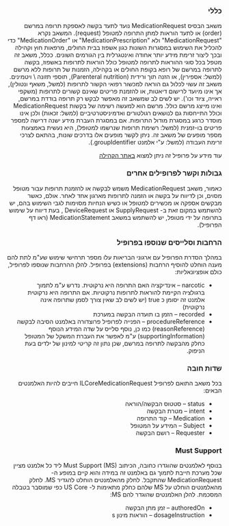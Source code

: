<div dir="rtl" markdown="1">

### כללי
משאב הבסיס MedicationRequest נועד לתעד בקשה לאספקת תרופה במרשם (order) או לתעד הוראות למתן התרופה למטופל (request). המשאב נקרא "MedicationRequest" ולא "MedicationPrescription" או "MedicationOrder" כדי להכליל את השימוש במסגרות השונות כגון אשפוז בבית החולים, מרפאות חוץ וקהילה ובכך ליצור זרימת מידע יותר אחודה ואינטגרלית בין הגורמים השונים.
ככלל, משאב זה מטפל בכל סוגי ההוראות לתרופה למטופל כולל הוראות לתרופות באשפוז, בקשה לתרופה במרשם של רופא בקופת החולים או בקהילה, הזמנות של תרופות ללא מרשם (למשל: אספירין), או הזנה  תוך ורידית (Parenteral nutrition), תוספי תזונה \ ויטמינים. משאב זה עשוי לכלול גם הוראה למכשור רפואי הקשור לתרופות (למשל, משאף ונטולין), אך אינו מיועד לרישום דיאטות, או להזמנת פריטים שאינם קשורים לתרופות (משקפי ראייה, ציוד וכו'). 
יש לשים לב שמשאב זה מאפשר לבקש רק תרופה בודדת במרשם, ואינו מייצג מרשם כולל. מרשם הוא למעשה רשימה של בקשות MedicationRequest וכולל התייחסות גם לנושאים רגולטורים ואדמיניסטרטיביים (למשל: זכאות) ולכן אינו מוסדר כרגע במסגרת מודול התרופות. אם במסגרת העברת מידע ישנה דרישה למספר פריטים בו-זמנית (למשל: רשימת תרופות שנרשמו למטופל), היא נעשית באמצעות מספר מופעים של משאב זה. ניתן לקשר מופעים אלו בדרכים שונות, בהתאם לצרכי זרימת העבודה (למשל: ע"י אלמנט groupIdentifier.).

עוד מידע על פרופיל זה ניתן למצוא 
[ באתר הקהילה](https://www.fhir-il-community.org/projects/il-core-medicationrequest-profile)


### גבולות וקשר לפרופילים אחרים 

כאמור, משאב MedicationRequest משמש לבקשה או להזמנת תרופות עבור מטופל מסוים, וכן לדיווח על בקשה או הזמנה לתרופות מארגון אחד לאחר. אולם, כאשר מבקשים אספקה או מכשירים למטופל או כשיש הנחיות מסוימות לגבי השימוש בהם, יש להשתמש במקום זאת ב- SupplyRequest או DeviceRequest , בעת דיווח על שימוש בתרופה על ידי מטופל, יש להשתמש במשאב MedicationStatement (ראו דף הפרופיל).

### הרחבות וסלייסים שנוספו בפרופיל 
במהלך הסדרת הפרופיל עם ארגוני הבריאות עלו מספר תרחישי שימוש שע"מ לתת להם מענה הוחלט להוסיף הרחבות (extensions) בפרופיל. להלן ההרחבות שנוספו לפרופיל, כולם אופציונאליות:
-	narcotic – אינדיקציה האם התרופה היא נרקוטית. נדרש ע"מ לתמוך ברגולציה הקיימת להוראות לתרופות נרקוטיות. אם התרופה היא נרקוטית אלמנט זה יסומן כ true (יש לשים לב שאין צורך לסמן שתרופה אינה נרקוטית)
-	recorded – הזמן בו תועדה הבקשה במערכת
-	procedureReference – הפנייה לפרופיל פרוצדורה באלמנט הסיבה לבקשה (reasonReference)
כמו כן, נוסף סלייס על שדה המידע הנוסף (supportingInformation) ע"מ לאפשר את העברת המשקל של המטופל כחלק מהבקשה לתרופה במרשם, שכן נתון זה קריטי למינון של ילדים בעת הניפוק.

### שדות חובה 
בכל משאב התואם לפרופיל ILCoreMedicationRequest חייבים להיות האלמנטים הבאים:
-	status – סטטוס הבקשה/הוראה
-	intent – מטרת הבקשה
-	Medication – קוד התרופה
-	Subject – המידע על המטופל 
-	Requester – רושם הבקשה

### Must Support

בנוסף לאלמנטים שהוגדרו כחובה, הכיתוב Must Support (MS) ליד כל אלמנט מציין שכל מערכת חייבת לתמוך גם באלמנט זה במידה והוא קיים במופע ה- MedicationRequest שהתקבל. לחלק מהאלמנטים הוחלט להגדיר MS. לחלק מהאלמנטים הוחלט על MS שלהם כחלק מתאימות ל- US Core כפי שמוסבר בטבלה המסכמת. להלן האלמנטים שהוגדר להם MS:
-	authoredOn – זמן מתן הבקשה
-	dosageInstruction – הוראות מינון 
s

</div>